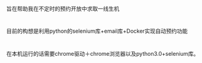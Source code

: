 # 
旨在帮助我在不定时的预约开放中求取一线生机
# 
目前的构想是利用python的selenium库+email库+Docker实现自动预约功能
#
在本机运行的话需要chrome驱动＋chrome浏览器以及python3.0+selenium库。
